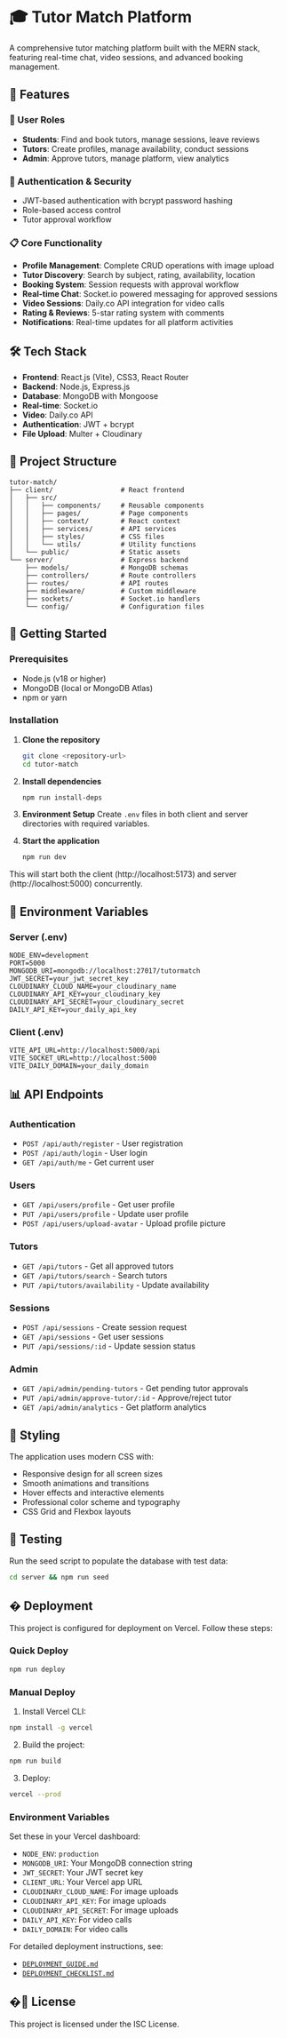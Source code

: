 # 🎓 Tutor Match Platform

A comprehensive tutor matching platform built with the MERN stack, featuring real-time chat, video sessions, and advanced booking management.

## 🚀 Features

### 👤 User Roles
- **Students**: Find and book tutors, manage sessions, leave reviews
- **Tutors**: Create profiles, manage availability, conduct sessions
- **Admin**: Approve tutors, manage platform, view analytics

### 🔐 Authentication & Security
- JWT-based authentication with bcrypt password hashing
- Role-based access control
- Tutor approval workflow

### 📋 Core Functionality
- **Profile Management**: Complete CRUD operations with image upload
- **Tutor Discovery**: Search by subject, rating, availability, location
- **Booking System**: Session requests with approval workflow
- **Real-time Chat**: Socket.io powered messaging for approved sessions
- **Video Sessions**: Daily.co API integration for video calls
- **Rating & Reviews**: 5-star rating system with comments
- **Notifications**: Real-time updates for all platform activities

## 🛠️ Tech Stack

- **Frontend**: React.js (Vite), CSS3, React Router
- **Backend**: Node.js, Express.js
- **Database**: MongoDB with Mongoose
- **Real-time**: Socket.io
- **Video**: Daily.co API
- **Authentication**: JWT + bcrypt
- **File Upload**: Multer + Cloudinary

## 📁 Project Structure

```
tutor-match/
├── client/                 # React frontend
│   ├── src/
│   │   ├── components/     # Reusable components
│   │   ├── pages/          # Page components
│   │   ├── context/        # React context
│   │   ├── services/       # API services
│   │   ├── styles/         # CSS files
│   │   └── utils/          # Utility functions
│   └── public/             # Static assets
└── server/                 # Express backend
    ├── models/             # MongoDB schemas
    ├── controllers/        # Route controllers
    ├── routes/             # API routes
    ├── middleware/         # Custom middleware
    ├── sockets/            # Socket.io handlers
    └── config/             # Configuration files
```

## 🚀 Getting Started

### Prerequisites
- Node.js (v18 or higher)
- MongoDB (local or MongoDB Atlas)
- npm or yarn

### Installation

1. **Clone the repository**
   ```bash
   git clone <repository-url>
   cd tutor-match
   ```

2. **Install dependencies**
   ```bash
   npm run install-deps
   ```

3. **Environment Setup**
   Create `.env` files in both client and server directories with required variables.

4. **Start the application**
   ```bash
   npm run dev
   ```

This will start both the client (http://localhost:5173) and server (http://localhost:5000) concurrently.

## 🔧 Environment Variables

### Server (.env)
```
NODE_ENV=development
PORT=5000
MONGODB_URI=mongodb://localhost:27017/tutormatch
JWT_SECRET=your_jwt_secret_key
CLOUDINARY_CLOUD_NAME=your_cloudinary_name
CLOUDINARY_API_KEY=your_cloudinary_key
CLOUDINARY_API_SECRET=your_cloudinary_secret
DAILY_API_KEY=your_daily_api_key
```

### Client (.env)
```
VITE_API_URL=http://localhost:5000/api
VITE_SOCKET_URL=http://localhost:5000
VITE_DAILY_DOMAIN=your_daily_domain
```

## 📊 API Endpoints

### Authentication
- `POST /api/auth/register` - User registration
- `POST /api/auth/login` - User login
- `GET /api/auth/me` - Get current user

### Users
- `GET /api/users/profile` - Get user profile
- `PUT /api/users/profile` - Update user profile
- `POST /api/users/upload-avatar` - Upload profile picture

### Tutors
- `GET /api/tutors` - Get all approved tutors
- `GET /api/tutors/search` - Search tutors
- `PUT /api/tutors/availability` - Update availability

### Sessions
- `POST /api/sessions` - Create session request
- `GET /api/sessions` - Get user sessions
- `PUT /api/sessions/:id` - Update session status

### Admin
- `GET /api/admin/pending-tutors` - Get pending tutor approvals
- `PUT /api/admin/approve-tutor/:id` - Approve/reject tutor
- `GET /api/admin/analytics` - Get platform analytics

## 🎨 Styling

The application uses modern CSS with:
- Responsive design for all screen sizes
- Smooth animations and transitions
- Hover effects and interactive elements
- Professional color scheme and typography
- CSS Grid and Flexbox layouts

## 🧪 Testing

Run the seed script to populate the database with test data:
```bash
cd server && npm run seed
```

## � Deployment

This project is configured for deployment on Vercel. Follow these steps:

### Quick Deploy
```bash
npm run deploy
```

### Manual Deploy
1. Install Vercel CLI:
```bash
npm install -g vercel
```

2. Build the project:
```bash
npm run build
```

3. Deploy:
```bash
vercel --prod
```

### Environment Variables
Set these in your Vercel dashboard:
- `NODE_ENV`: `production`
- `MONGODB_URI`: Your MongoDB connection string
- `JWT_SECRET`: Your JWT secret key
- `CLIENT_URL`: Your Vercel app URL
- `CLOUDINARY_CLOUD_NAME`: For image uploads
- `CLOUDINARY_API_KEY`: For image uploads
- `CLOUDINARY_API_SECRET`: For image uploads
- `DAILY_API_KEY`: For video calls
- `DAILY_DOMAIN`: For video calls

For detailed deployment instructions, see:
- [`DEPLOYMENT_GUIDE.md`](DEPLOYMENT_GUIDE.md)
- [`DEPLOYMENT_CHECKLIST.md`](DEPLOYMENT_CHECKLIST.md)

## �📝 License

This project is licensed under the ISC License.
